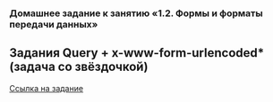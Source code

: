 
### Домашнее задание к занятию «1.2. Формы и форматы передачи данных»

## Задания Query + x-www-form-urlencoded* (задача со звёздочкой)

[Ссылка на задание](https://github.com/netology-code/jspr-homeworks/tree/master/02_forms)